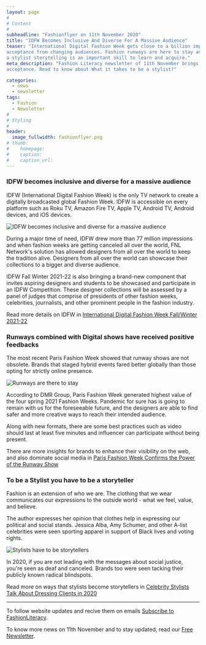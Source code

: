 ```yaml
---
layout: page
#
# Content
#
subheadline: "Fashionflyer on 11th November 2020"
title: "IDFW Becomes Inclusive And Diverse For A Massive Audience"
teaser: "International Digital Fashion Week gets close to a billion impressions and gets
acceptance from changing audiences. Fashion runways are here to stay and to be 
a stylist storytelling is an important skill to learn and acquire."
meta_description: "Fashion Literacy newsletter of 11th November brings stories of the importance of both Physical and Digital shows when IDFW receives wider
acceptance. Read to know about What it takes to be a stylist?"

categories:
  - news
  - newsletter
tags:
  - Fashion
  - Newsletter
#
# Styling
#
header:
  image_fullwidth: fashionflyer.png
# thumb:
#    homepage:
#    caption:
#    caption_url:
---
```

### IDFW becomes inclusive and diverse for a massive audience

IDFW (International Digital Fashion Week) is the only TV network to create a digitally
broadcasted global Fashion Week. IDFW is accessible on every platform such as Roku TV, 
Amazon Fire TV, Apple TV, Android TV, Android devices, and iOS devices.

<p><img src="{{site.url}}/images/resized/480/newsletter_11_nov_post1.jpg" alt="IDFW becomes inclusive and diverse for a massive audience" srcset="            {{site.url}}/images/resized/320/newsletter_11_nov_post1.jpg 320w,            {{site.url}}/images/resized/480/newsletter_11_nov_post1.jpg 480w,            {{site.url}}/images/resized/600/newsletter_11_nov_post1.jpg 600w,    " /></p>

During a major time of need, IDFW drew more than 77 million impressions and when fashion weeks are getting canceled all over the world, FNL Network's solution
has allowed designers from all over the world to keep the tradition alive. Designers from all over the world can showcase their collections to a bigger and diverse audience.

IDFW Fall Winter 2021-22 is also bringing a brand-new component that invites aspiring designers and students
to be showcased and participate in an IDFW Competition. These designer collections will be assessed by a panel of judges that comprise of presidents of other fashion weeks, celebrities, journalists, 
and other prominent people in the fashion industry.

Read more details on IDFW in [International Digital Fashion Week Fall/Winter
2021-22](https://en.dailymail24.com/2020/11/10/international-digital-fashion-2/)

### Runways combined with Digital shows have received positive feedbacks

The most recent Paris Fashion Week showed that runway shows are not obsolete. Brands that
staged hybrid events fared better globally than those opting for strictly online presence.



<p><img src="{{site.url}}/images/resized/480/newsletter_11_nov_post2.jpg" alt="Runways are there to stay" srcset="            {{site.url}}/images/resized/320/newsletter_11_nov_post2.jpg 320w,            {{site.url}}/images/resized/480/newsletter_11_nov_post2.jpg 480w,            {{site.url}}/images/resized/600/newsletter_11_nov_post2.jpg 600w,    " /></p>

According to DMR Group, Paris Fashion Week generated highest value of the four spring 2021 Fashion Weeks.
Pandemic for sure has is going to remain with us for the foreseeable future, and the designers
are able to find safer and more creative ways to reach their intended audience.

Along with new formats, there are some best practices such as video should last at least five minutes and influencer can participate without being present.

There are more insights for brands to enhance their visibility on the web, and also dominate social media
in [Paris Fashion Week Confirms the Power of the Runway Show](https://wwd.com/fashion-news/fashion-features/paris-fashion-week-confirms-power-of-runway-show-1234644086/)

### To be a Stylist you have to be a storyteller

Fashion is an extension of who we are. The clothing that we wear communicates our expressions to 
the outside world - what we feel, value, and believe.


The author expresses her opinion that clothes help in expressing our political and social stands.
Jessica Alba, Amy Schumer, and other A-list celebrities were seen sporting apparel in support of Black lives and voting rights.

<p><img src="{{site.url}}/images/resized/480/newsletter_11_nov_post3.jpg" alt="Stylists have to be storytellers" srcset="            {{site.url}}/images/resized/320/newsletter_11_nov_post3.jpg 320w,            {{site.url}}/images/resized/480/newsletter_11_nov_post3.jpg 480w,            {{site.url}}/images/resized/600/newsletter_11_nov_post3.jpg 600w,            {{site.url}}/images/resized/800/newsletter_11_nov_post3.jpg 800w,            {{site.url}}/images/resized/1400/newsletter_11_nov_post3.jpg 1400w,    " /></p>

In 2020, if you are not leading with the messages about social justice, you're seen
as deaf and canceled. Brands too were seen tacking their publicly known radical 
blindspots.

Read more on ways that stylists become storytellers in [Celebrity Stylists Talk
About Dressing Clients in
2020](https://www.popsugar.com/fashion/celebrity-stylists-interview-2020-47938759)

<hr>

To follow website updates and recive them on emails [Subscribe to
FashionLiteracy](https://feedburner.google.com/fb/a/mailverify?uri=Fashionliteracy&amp;loc=en_US).

To know more news on 11th November and to stay updated, read our [Free
Newsletter](http://newsletter.fashionliteracy.com/?edition_id=30350930-22b1-11eb-88b8-0cc47a0d1609).

